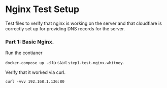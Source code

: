 # Nginx Test Setup

Test files to verify that nginx is working on the server and that cloudflare is correctly set up for providing DNS records for the server.

### Part 1: Basic Nginx.

Run the contianer 

`docker-compose up -d` to start `step1-test-nginx-whitney`.

Verify that it worked via curl.

`curl -vvv 192.168.1.136:80`


